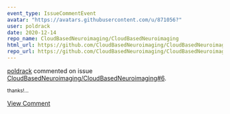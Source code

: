 ```yaml
---
event_type: IssueCommentEvent
avatar: "https://avatars.githubusercontent.com/u/871056?"
user: poldrack
date: 2020-12-14
repo_name: CloudBasedNeuroimaging/CloudBasedNeuroimaging
html_url: https://github.com/CloudBasedNeuroimaging/CloudBasedNeuroimaging/pull/6
repo_url: https://github.com/CloudBasedNeuroimaging/CloudBasedNeuroimaging
---
```


<a href='https://github.com/poldrack' target='_blank'>poldrack</a> commented on issue <a href='https://github.com/CloudBasedNeuroimaging/CloudBasedNeuroimaging/pull/6' target='_blank'>CloudBasedNeuroimaging/CloudBasedNeuroimaging#6</a>.

<small>thanks!...</small>

<a href='https://github.com/CloudBasedNeuroimaging/CloudBasedNeuroimaging/pull/6' target='_blank'>View Comment</a>